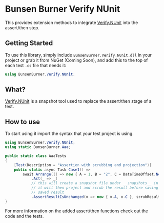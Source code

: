 ﻿# Bunsen Burner Verify NUnit

This provides extension methods to
integrate [Verify.NUnit](https://github.com/VerifyTests/Verify) into the
assert/then
step.

## Getting Started

To use this library, simply include `BunsenBurner.Verify.NUnit.dll` in your
project
or grab
it from NuGet (Coming Soon), and add this to the top of each test `.cs` file
that needs it:

```C#
using BunsenBurner.Verify.NUnit;
```

## What?

[Verify.NUnit](https://github.com/VerifyTests/Verify) is a snapshot tool used to
replace the assert/then stage of a test.

## How to use

To start using it import the syntax that your test project is using.

```c#
using BunsenBurner.Verify.NUnit;
using static BunsenBurner.Aaa;

public static class AaaTests
{
    [Test(Description = "Assertion with scrubbing and projection")]
    public static async Task Case1() =>
        await Arrange(() => new { A = 1, B = "2", C = DateTimeOffset.Now })
            .Act(_ => _)
            // this will create a snapshot file under __snapshots__ in the same folder as the tests
            // it will then project and scrub the result before saving and comparing with the last
            // saved result
            .AssertResultIsUnchanged(x => new { x.A, x.C }, scrubResults: true);
}
```

For more information on the added assert/then functions check out the code and the
tests.
